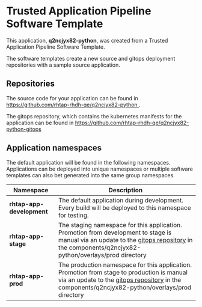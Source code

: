 # Trusted Application Pipeline Software Template

This application, **q2ncjyx82-python**, was created from a Trusted Application Pipeline Software Template.

The software templates create a new source and gitops deployment repositories with a sample source application. 

## Repositories

The source code for your application can be found in [https://github.com/rhtap-rhdh-qe/q2ncjyx82-python ](https://github.com/rhtap-rhdh-qe/q2ncjyx82-python ).
 
The gitops repository, which contains the kubernetes manifests for the application can be found in 
[https://github.com/rhtap-rhdh-qe/q2ncjyx82-python-gitops ](https://github.com/rhtap-rhdh-qe/q2ncjyx82-python-gitops ) 

## Application namespaces 

The default application will be found in the following namespaces. Applications can be deployed into unique namespaces or multiple software templates can also bet generated into the same group namespaces.  

|  Namespace   |  Description   |  
| -------- | -------- |   
| **rhtap-app-development** | The default application during development. Every build will be deployed to this namespace for testing. | 
| **rhtap-app-stage** | The staging namespace for this application. Promotion from development to stage is manual via an update to the [gitops repository](https://github.com/rhtap-rhdh-qe/q2ncjyx82-python-gitops ) in the components/q2ncjyx82-python/overlays/prod directory |  
| **rhtap-app-prod** | The production namespace for this application. Promotion from stage to production is manual via an update to the [gitops repository](https://github.com/rhtap-rhdh-qe/q2ncjyx82-python-gitops ) in the components/q2ncjyx82-python/overlays/prod directory | 